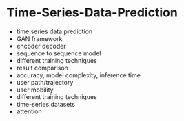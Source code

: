 # Time-Series-Data-Prediction                 
- time series data prediction               
- GAN framework            
- encoder decoder      
- sequence to sequence model  
- different training techniques  
- result comparison 
- accuracy, model complexity, inference time 
- user path/trajectory 
- user mobility 
- different training techniques 
- time-series datasets 
- attention 
  
